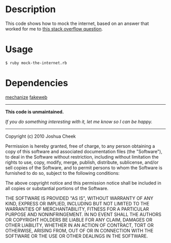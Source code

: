 Description
===========

This code shows how to mock the internet, based on an answer that worked
for me to [this stack overflow question](http://stackoverflow.com/questions/2151827/how-to-test-a-ruby-application-which-uses-mechanize/3295334#3295334).

Usage
=====

`$ ruby mock-the-internet.rb`


Dependencies
============

[mechanize](http://rubygems.org/gems/mechanize)
[fakeweb](http://rubygems.org/gems/fakeweb)



---------------------------------------

**This code is unmaintained.** 

_If you do something interesting with it, let me know so I can be happy._

---------------------------------------

Copyright (c) 2010 Joshua Cheek

 Permission is hereby granted, free of charge, to any person obtaining a copy
 of this software and associated documentation files (the "Software"), to deal
 in the Software without restriction, including without limitation the rights
 to use, copy, modify, merge, publish, distribute, sublicense, and/or sell
 copies of the Software, and to permit persons to whom the Software is
 furnished to do so, subject to the following conditions:

 The above copyright notice and this permission notice shall be included in
 all copies or substantial portions of the Software.

 THE SOFTWARE IS PROVIDED "AS IS", WITHOUT WARRANTY OF ANY KIND, EXPRESS OR
 IMPLIED, INCLUDING BUT NOT LIMITED TO THE WARRANTIES OF MERCHANTABILITY,
 FITNESS FOR A PARTICULAR PURPOSE AND NONINFRINGEMENT. IN NO EVENT SHALL THE
 AUTHORS OR COPYRIGHT HOLDERS BE LIABLE FOR ANY CLAIM, DAMAGES OR OTHER
 LIABILITY, WHETHER IN AN ACTION OF CONTRACT, TORT OR OTHERWISE, ARISING FROM,
 OUT OF OR IN CONNECTION WITH THE SOFTWARE OR THE USE OR OTHER DEALINGS IN
 THE SOFTWARE.
